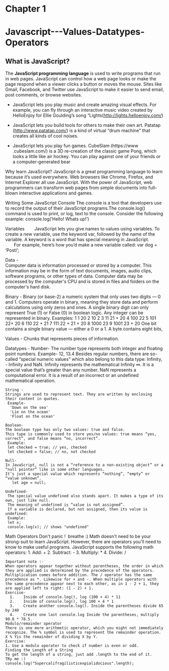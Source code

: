 # Chapter 1
# Javascript---Values-Datatypes-Operators

## What is JavaScript?

The **JavaScript programming language** is used to write programs that run in web pages. JavaScript can control how a web page looks or make the page respond when a viewer clicks a button or moves the mouse. Sites like Gmail, Facebook, and Twitter use JavaScript to make it easier to send email, post comments, or browse websites. 

* JavaScript lets you play music and create amazing visual effects. For example, you can fly through an interactive music video created by HelloEnjoy for Ellie Goulding’s song “Lights(http://lights.helloenjoy.com/)
  
* JavaScript lets you build tools for others to make their own art. Patatap (http://www.patatap.com/) is a kind of virtual “drum machine” that creates all kinds of cool noises.


* JavaScript lets you play fun games. CubeSlam (https://www .cubeslam.com/) is a 3D re-creation of the classic game Pong, which looks a little like air hockey. You can play against one of your friends or a computer-generated bear 

	

Why learn JavaScript?
JavaScript is a great programming language to learn because it’s used everywhere. Web browsers like Chrome, Firefox, and Internet Explorer all use JavaScript. With the power of JavaScript, web programmers can transform web pages from simple documents into full-blown interactive applications and games.

Writing Some JavaScript
Console
The console is a tool that developers use to record the output of their JavaScript programs.The console.log() command is used to print, or log, text to the console. Consider the following example:
console.log(‘Hello! Whats up!’)

Variables
        JavaScript lets you give names to values using variables. To create a new variable, use the keyword var, followed by the name of the variable. A keyword is a word that has special meaning in JavaScript. 
        For example, here’s how you’d make a new variable called:
		var dog = ‘Posti’;




Data -  
Computer data is information processed or stored by a computer. This information may be in the form of text documents, images, audio clips, software programs, or other types of data. Computer data may be processed by the computer's CPU and is stored in files and folders on the computer's hard disk.

Binary - 
Binary (or base-2) a numeric system that only uses two digits — 0 and 1. Computers operate in binary, meaning they store data and perform calculations using only zeros and ones.
  A single binary digit can only represent True (1) or False (0) in boolean logic.
    Any integer can be represented in binary.
      Examples:
        1	1	20
        2	10	2
        3	11	21 + 20
        4	100	22
        5	101	22+ 20
        6	110	22 + 21
        7	111	22 + 21 + 20
        8	1000	23
        9	1001	23 + 20
    One bit contains a single binary value — either a 0 or a 1. A byte contains eight bits, 

  Values - 
  Chunks that represents pieces of information.
  
  Datatypes - 
    Number- 
    The number type represents both integer and floating point numbers.
      Example- 
      12, 13.4
      Besides regular numbers, there are so-called “special numeric values” which also belong to this data type: Infinity, -         Infinity and NaN.
        Infinity represents the mathematical Infinity ∞. It is a special value that’s greater than any number.
        NaN represents a computational error. It is a result of an incorrect or an undefined mathematical operation.

    String - 
    Strings are used to represent text. They are written by enclosing their content in quotes.
     Example- 
      'Down on the sea'
      'Lie on the ocean'
      'Float on the ocean'
   
    Boolean-
    The boolean type has only two values: true and false.
    This type is commonly used to store yes/no values: true means “yes, correct”, and false means “no, incorrect”.
     Example:
     let checked = true; // yes, checked
     let checked = false; // no, not checked
     
    Null- 
    In JavaScript, null is not a “reference to a non-existing object” or a “null pointer” like in some other languages.
    It’s just a special value which represents “nothing”, “empty” or “value unknown”.
       let age = null;
   
    Undefined- 
     The special value undefined also stands apart. It makes a type of its own, just like null.
     The meaning of undefined is “value is not assigned”.
     If a variable is declared, but not assigned, then its value is undefined:
     Example:
     let x;
     console.log(x); // shows "undefined"
     
  Math Operators
  Don't panic !  breathe :) Math doesn't need to be your strong-suit to learn JavaScript. However, there are operators 	 you'll need to know to make useful programs.
    JavaScript supports the following math operators:
      1.	Add: +
      2.	Subtract: - 
      3.	Multiply: * 
      4.	Divide: /
    
    Important note :- 
    When operators appear together without parentheses, the order in which they are applied is determined by the precedence of the operators. Multiplication comes before addition. The / operator has the same precedence as *. Likewise for + and -. When multiple operators with the same precedence appear next to each other, as in 1 - 2 + 1, they are applied left to right: (1 - 2) + 1.
    Exercise-
      1.	Inside of console.log(), log (100 + 4) * 11 
      2.	Inside of console.log(), log 100 + 4 * 1 
      3.	Create another console.log(). Inside the parentheses divide 65 by 240 
      4.	Create one last console.log Inside the parentheses, multiply 90.8 * 78.5. 
    Modulo/remainder operator
    There is one more arithmetic operator, which you might not immediately recognize. The % symbol is used to represent the remainder operation. X % Yis the remainder of dividing X by Y. 
    Exercise:
    1. Use a modulo operater to check if number is even or odd.
    Finding the Length of a String 
    To get the length of a string, just add .length to the end of it. 
    TRy me :)
    console.log("Supercalifragilisticexpialidocious".length);





